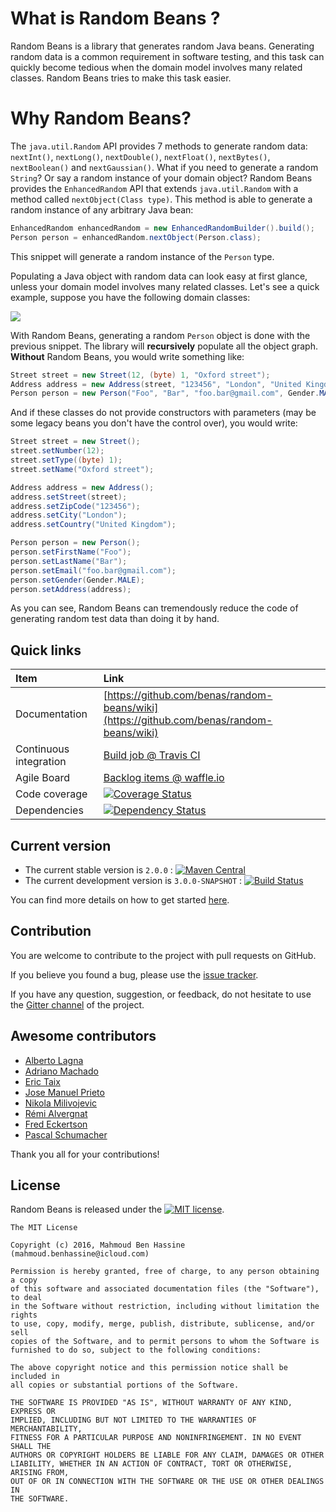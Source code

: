# What is Random Beans ?

Random Beans is a library that generates random Java beans.
Generating random data is a common requirement in software testing, and this task can quickly become tedious when the domain model
involves many related classes. Random Beans tries to make this task easier.

# Why Random Beans?

The `java.util.Random` API provides 7 methods to generate random data: `nextInt()`, `nextLong()`, `nextDouble()`, `nextFloat()`, `nextBytes()`, `nextBoolean()` and `nextGaussian()`.
What if you need to generate a random `String`? Or say a random instance of your domain object?
Random Beans provides the `EnhancedRandom` API that extends `java.util.Random` with a method called `nextObject(Class type)`. This method is able to generate a random instance of any arbitrary Java bean:

```java
EnhancedRandom enhancedRandom = new EnhancedRandomBuilder().build();
Person person = enhancedRandom.nextObject(Person.class);
```

This snippet will generate a random instance of the `Person` type.

Populating a Java object with random data can look easy at first glance, unless your domain model involves many related classes.
Let's see a quick example, suppose you have the following domain classes:

![](https://github.com/benas/random-beans/raw/master/site/person.png)

With Random Beans, generating a random `Person` object is done with the previous snippet. The library will **recursively** populate
all the object graph. **Without** Random Beans, you would write something like:

```java
Street street = new Street(12, (byte) 1, "Oxford street");
Address address = new Address(street, "123456", "London", "United Kingdom");
Person person = new Person("Foo", "Bar", "foo.bar@gmail.com", Gender.MALE, address);
```

And if these classes do not provide constructors with parameters (may be some legacy beans you don't have the control over), you would write:

```java
Street street = new Street();
street.setNumber(12);
street.setType((byte) 1);
street.setName("Oxford street");

Address address = new Address();
address.setStreet(street);
address.setZipCode("123456");
address.setCity("London");
address.setCountry("United Kingdom");

Person person = new Person();
person.setFirstName("Foo");
person.setLastName("Bar");
person.setEmail("foo.bar@gmail.com");
person.setGender(Gender.MALE);
person.setAddress(address);
```

As you can see, Random Beans can tremendously reduce the code of generating random test data than doing it by hand.

## Quick links

|Item                  |Link                                                                                      |
|:---------------------|:-----------------------------------------------------------------------------------------|
|Documentation         | [https://github.com/benas/random-beans/wiki](https://github.com/benas/random-beans/wiki) |
|Continuous integration| [Build job @ Travis CI](https://travis-ci.org/benas/random-beans)                        |
|Agile Board           | [Backlog items @ waffle.io](https://waffle.io/benas/random-beans)                        |
|Code coverage         | [![Coverage Status](https://coveralls.io/repos/benas/random-beans/badge.svg?branch=master&service=github)](https://coveralls.io/github/benas/random-beans?branch=master) |
|Dependencies          | [![Dependency Status](https://www.versioneye.com/user/projects/56920ec1daa0bf0039000161/badge.svg?style=flat)](https://www.versioneye.com/user/projects/56920ec1daa0bf0039000161) |

## Current version

* The current stable version is `2.0.0` : [![Maven Central](https://maven-badges.herokuapp.com/maven-central/io.github.benas/random-beans/badge.svg?style=flat)](http://search.maven.org/#artifactdetails|io.github.benas|random-beans|2.0.0|) 
* The current development version is `3.0.0-SNAPSHOT` : [![Build Status](https://travis-ci.org/benas/random-beans.svg?branch=master)](https://travis-ci.org/benas/random-beans)

You can find more details on how to get started [here](https://github.com/benas/random-beans/wiki/Getting-Started).

## Contribution

You are welcome to contribute to the project with pull requests on GitHub.

If you believe you found a bug, please use the [issue tracker](https://github.com/benas/random-beans/issues).

If you have any question, suggestion, or feedback, do not hesitate to use the [Gitter channel](https://gitter.im/benas/random-beans) of the project.

## Awesome contributors

* [Alberto Lagna](https://github.com/alagna)
* [Adriano Machado](https://github.com/ammachado)
* [Eric Taix](https://github.com/eric-taix)
* [Jose Manuel Prieto](https://github.com/prietopa)
* [Nikola Milivojevic](https://github.com/dziga)
* [Rémi Alvergnat](http://www.pragmasphere.com)
* [Fred Eckertson](https://github.com/feckertson)
* [Pascal Schumacher](https://github.com/PascalSchumacher)

Thank you all for your contributions!

## License

Random Beans is released under the [![MIT license](http://img.shields.io/badge/license-MIT-brightgreen.svg?style=flat)](http://opensource.org/licenses/MIT).

```
The MIT License

Copyright (c) 2016, Mahmoud Ben Hassine (mahmoud.benhassine@icloud.com)

Permission is hereby granted, free of charge, to any person obtaining a copy
of this software and associated documentation files (the "Software"), to deal
in the Software without restriction, including without limitation the rights
to use, copy, modify, merge, publish, distribute, sublicense, and/or sell
copies of the Software, and to permit persons to whom the Software is
furnished to do so, subject to the following conditions:

The above copyright notice and this permission notice shall be included in
all copies or substantial portions of the Software.

THE SOFTWARE IS PROVIDED "AS IS", WITHOUT WARRANTY OF ANY KIND, EXPRESS OR
IMPLIED, INCLUDING BUT NOT LIMITED TO THE WARRANTIES OF MERCHANTABILITY,
FITNESS FOR A PARTICULAR PURPOSE AND NONINFRINGEMENT. IN NO EVENT SHALL THE
AUTHORS OR COPYRIGHT HOLDERS BE LIABLE FOR ANY CLAIM, DAMAGES OR OTHER
LIABILITY, WHETHER IN AN ACTION OF CONTRACT, TORT OR OTHERWISE, ARISING FROM,
OUT OF OR IN CONNECTION WITH THE SOFTWARE OR THE USE OR OTHER DEALINGS IN
THE SOFTWARE.
```
